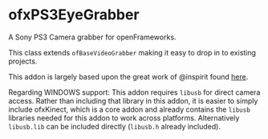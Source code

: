 ofxPS3EyeGrabber
================

A Sony PS3 Camera grabber for openFrameworks.

This class extends `ofBaseVideoGrabber` making it easy to drop in to existing projects.

This addon is largely based upon the great work of @inspirit found [here](https://github.com/inspirit/PS3EYEDriver/).

Regarding WINDOWS support: This addon requires `libusb` for direct camera access.  Rather than including that library in this addon, it is easier to simply include ofxKinect, which is a core addon and already contains the `libusb` libraries needed for this addon to work across platforms. Alternatively `libusb.lib` can be included directly (`libusb.h` already included).

